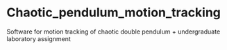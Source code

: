 # Chaotic_pendulum_motion_tracking
Software for motion tracking of chaotic double pendulum + undergraduate laboratory assignment  
